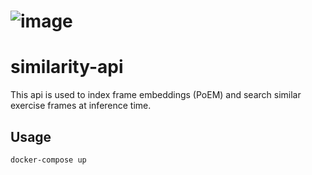 # ![image](https://user-images.githubusercontent.com/36731977/123945336-b803fe00-d9a6-11eb-9519-8931ee7b8bfd.png)

# similarity-api
This api is used to index frame embeddings (PoEM) and search similar exercise frames at inference time.

## Usage
    docker-compose up
